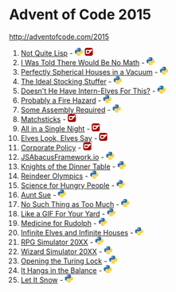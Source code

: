 # Advent of Code 2015

http://adventofcode.com/2015

1. [Not Quite Lisp](http://adventofcode.com/2015/day/1) - [![Python](/images/python.png)](01/one.py) [![D](/images/d.png)](01/one.d)
2. [I Was Told There Would Be No Math](http://adventofcode.com/2015/day/2) - [![Python](/images/python.png)](02/two.py)
3. [Perfectly Spherical Houses in a Vacuum](http://adventofcode.com/2015/day/3) - [![Python](/images/python.png)](03/three.py)
4. [The Ideal Stocking Stuffer](http://adventofcode.com/2015/day/4) - [![Python](/images/python.png)](04/four.py)
5. [Doesn't He Have Intern-Elves For This?](http://adventofcode.com/2015/day/5) - [![Python](/images/python.png)](05/five.py)
6. [Probably a Fire Hazard](http://adventofcode.com/2015/day/6) - [![Python](/images/python.png)](06/six.py)
7. [Some Assembly Required](http://adventofcode.com/2015/day/7) - [![Python](/images/python.png)](07/seven.py)
8. [Matchsticks](http://adventofcode.com/2015/day/8) - [![D](/images/d.png)](08/eight.d)
9. [All in a Single Night](http://adventofcode.com/2015/day/9) - [![D](/images/d.png)](09/nine.d)
10. [Elves Look, Elves Say](http://adventofcode.com/2015/day/10) - [![D](/images/d.png)](10/ten.d)
11. [Corporate Policy](http://adventofcode.com/2015/day/11) - [![D](/images/d.png)](11/eleven.d)
12. [JSAbacusFramework.io](http://adventofcode.com/2015/day/12) - [![Python](/images/python.png)](12/twelve.py)
13. [Knights of the Dinner Table](http://adventofcode.com/2015/day/13) - [![Python](/images/python.png)](13/thirteen.py)
14. [Reindeer Olympics](http://adventofcode.com/2015/day/14) - [![Python](/images/python.png)](14/fourteen.py)
15. [Science for Hungry People](http://adventofcode.com/2015/day/15) - [![Python](/images/python.png)](15/fifteen.py)
16. [Aunt Sue](http://adventofcode.com/2015/day/16) - [![Python](/images/python.png)](16/sixteen.py)
17. [No Such Thing as Too Much](http://adventofcode.com/2015/day/17) - [![Python](/images/python.png)](17/seventeen.py)
18. [Like a GIF For Your Yard](http://adventofcode.com/2015/day/18) - [![Python](/images/python.png)](18/eighteen.py)
19. [Medicine for Rudolph](http://adventofcode.com/2015/day/19) - [![Python](/images/python.png)](19/nineteen.py)
20. [Infinite Elves and Infinite Houses](http://adventofcode.com/2015/day/20) - [![Python](/images/python.png)](20/twenty.py)
21. [RPG Simulator 20XX](http://adventofcode.com/2015/day/21) - [![Python](/images/python.png)](21/twenty_one.py)
22. [Wizard Simulator 20XX](http://adventofcode.com/2015/day/22) - [![Python](/images/python.png)](22/twenty_two.py)
23. [Opening the Turing Lock](http://adventofcode.com/2015/day/23) - [![Python](/images/python.png)](23/twenty_three.py)
24. [It Hangs in the Balance](http://adventofcode.com/2015/day/24) - [![Python](/images/python.png)](24/twenty_four.py)
25. [Let It Snow](http://adventofcode.com/2015/day/25) - [![Python](/images/python.png)](25/twenty_five.py)

